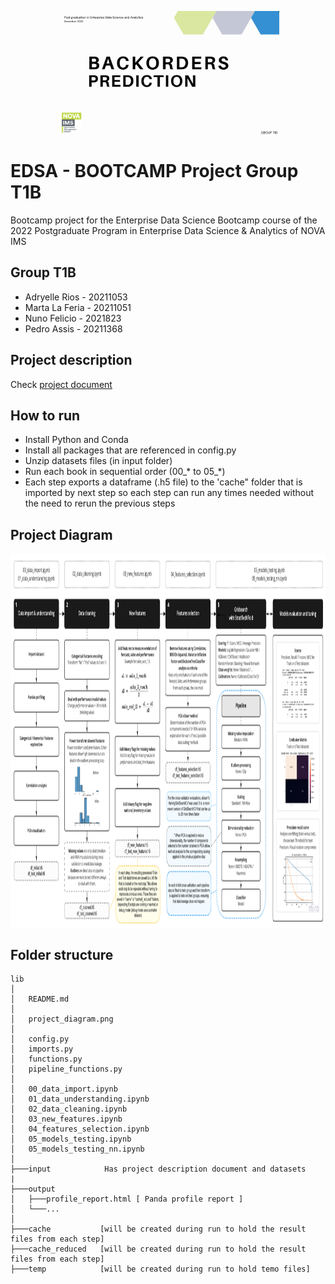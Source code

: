 
<p align="center">
  <img src="project_cover.png" align="middle" height="200" style="height:200px"/>
</p>

# EDSA - BOOTCAMP Project Group T1B

Bootcamp project for the Enterprise Data Science Bootcamp course of the 2022 Postgraduate Program in Enterprise Data Science & Analytics of NOVA IMS

## Group T1B

* Adryelle Rios - 20211053
* Marta La Feria - 20211051
* Nuno Felicio - 2021823
* Pedro Assis - 20211368

## Project description

Check [project document](input/BI4ALL_-_NOVA_IMS_-_Back_Orders_Prediction.pdf)
## How to run

* Install Python and Conda
* Install all packages that are referenced in config.py
* Unzip datasets files (in input folder)
* Run each book in sequential order (00_* to 05_*)
* Each step exports a dataframe (.h5 file) to the 'cache" folder that is imported by next step so each step can run any times needed without the need to rerun the previous steps
  
## Project Diagram

<p align="center">
<img src="project_diagram.png" align="center" height="600" style="height:600px"/>
</p>

## Folder structure

```
lib
│
│   README.md               
│
│   project_diagram.png
│
│   config.py
│   imports.py
│   functions.py
│   pipeline_functions.py
│
│   00_data_import.ipynb
│   01_data_understanding.ipynb
│   02_data_cleaning.ipynb
│   03_new_features.ipynb
│   04_features_selection.ipynb
│   05_models_testing.ipynb
│   05_models_testing_nn.ipynb
│
├───input            Has project description document and datasets
|
├───output                  
│   ├───profile_report.html [ Panda profile report ]         
│   └───... 
│
├───cache           [will be created during run to hold the result files from each step]
├───cache_reduced   [will be created during run to hold the result files from each step]
├───temp            [will be created during run to hold temo files]
